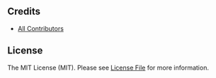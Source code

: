 ## Credits
- [All Contributors](../../contributors)

## License

The MIT License (MIT). Please see [License File](LICENSE.md) for more information.
